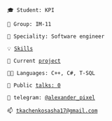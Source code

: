 <code>🎓 Student: KPI</code>

<code>🎪 Group: IM-11</code>

<code>👷 Speciality: Software engineer</code>

<code>💡 [Skills](SKILLS.md)</code>

<code>🧻 Current [project](PROJECT.md)</code><br>

<code>🧑‍💻 Languages: C++, C#, T-SQL</code>

<code>📢 Public [talks: 0](TALKS.md)</code>

<code>💬 telegram: [@alexander_pixel](https://t.me/alexander_pixel)</code>

<code>📫 [tkachenkosasha17@gmail.com](mailto:tkachenkosasha17@gmail.com)</code>
